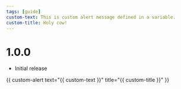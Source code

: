 ```yaml
---
tags: [guide]
custom-text: This is custom alert message defined in a variable.
custom-title: Holy cow!
---
```

# 1.0.0

- Initial release

{{ custom-alert text="{{ custom-text }}" title="{{ custom-title }}" }}